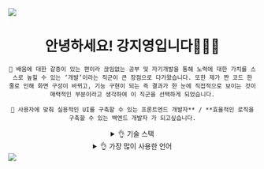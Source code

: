 <img src="https://capsule-render.vercel.app/api?type=waving&color=BDBDC8&height=150&section=header" />

<div align=center>

# 안녕하세요! 강지영입니다👩🏻‍💻

```
🙂 배움에 대한 갈증이 있는 편이라 끊임없는 공부 및 자기개발을 통해 노력에 대한 가치를 스스로 높힐 수 있는 ‘개발’이라는 직군이 큰 장점으로 다가왔습니다. 또한 제가 짠 코드 한 줄로 인해 화면 구성이 바뀌고, 기능 구현이 되는 즉 결과가 한 눈에 직접적으로 보이는 것이 매력적인 부분이라고 생각하여 이 직군을 선택하게 되었습니다.

🙂 사용자에 맞춰 실용적인 UI를 구축할 수 있는 프론트엔드 개발자** / **효율적인 로직을 구축할 수 있는 백엔드 개발자 가 되고싶습니다.
```

<details>
<summary>
  👌 기술 스택
</summary>
  
  
</details>

<details>
<summary>
  👌 가장 많이 사용한 언어
</summary>
  
   [![Top Langs](https://github-readme-stats.vercel.app/api/top-langs/?username=jiyoung79)](https://github.com/anuraghazra/github-readme-stats)
</details>

</div>

<img src="https://capsule-render.vercel.app/api?type=waving&color=BDBDC8&height=150&section=footer" />
